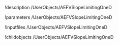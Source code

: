 !description /UserObjects/AEFVSlopeLimitingOneD

!parameters /UserObjects/AEFVSlopeLimitingOneD

!inputfiles /UserObjects/AEFVSlopeLimitingOneD

!childobjects /UserObjects/AEFVSlopeLimitingOneD

